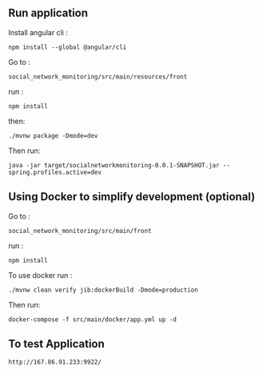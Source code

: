 ## Run application
Install angular cli :
    
    npm install --global @angular/cli
    
Go to :

	social_network_monitoring/src/main/resources/front

run :

	npm install 

then:

	./mvnw package -Dmode=dev

Then run:

    java -jar target/socialnetworkmonitoring-0.0.1-SNAPSHOT.jar --spring.profiles.active=dev
    

## Using Docker to simplify development (optional)

Go to :

	social_network_monitoring/src/main/front

run :

	npm install 

To use docker run :

    ./mvnw clean verify jib:dockerBuild -Dmode=production

Then run:

    docker-compose -f src/main/docker/app.yml up -d

## To test Application

    http://167.86.91.233:9922/

